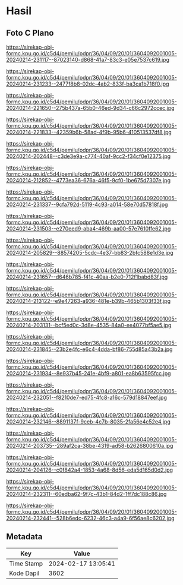# Hasil

## Foto C Plano

https://sirekap-obj-formc.kpu.go.id/c5d4/pemilu/pdpr/36/04/09/20/01/3604092001005-20240214-231117--87023140-d868-41a7-83c3-e05e7537c619.jpg

https://sirekap-obj-formc.kpu.go.id/c5d4/pemilu/pdpr/36/04/09/20/01/3604092001005-20240214-231233--2477f8b8-02dc-4ab2-833f-ba3ca1b718f0.jpg

https://sirekap-obj-formc.kpu.go.id/c5d4/pemilu/pdpr/36/04/09/20/01/3604092001005-20240214-221650--275b437a-65b0-46ed-9d34-c66c2972ccec.jpg

https://sirekap-obj-formc.kpu.go.id/c5d4/pemilu/pdpr/36/04/09/20/01/3604092001005-20240214-221833--42359b6b-58ad-4f9b-95b6-410513537df8.jpg

https://sirekap-obj-formc.kpu.go.id/c5d4/pemilu/pdpr/36/04/09/20/01/3604092001005-20240214-202448--c3de3e9a-c774-40af-9cc2-f34cf0e12375.jpg

https://sirekap-obj-formc.kpu.go.id/c5d4/pemilu/pdpr/36/04/09/20/01/3604092001005-20240214-212852--4773ea36-676a-46f5-9cf0-1be675d7307e.jpg

https://sirekap-obj-formc.kpu.go.id/c5d4/pemilu/pdpr/36/04/09/20/01/3604092001005-20240214-231337--9cfa792d-5119-4c93-a014-58e70d57818f.jpg

https://sirekap-obj-formc.kpu.go.id/c5d4/pemilu/pdpr/36/04/09/20/01/3604092001005-20240214-231503--e270eed9-aba4-469b-aa00-57e7610ffe62.jpg

https://sirekap-obj-formc.kpu.go.id/c5d4/pemilu/pdpr/36/04/09/20/01/3604092001005-20240214-205829--88574205-5cdc-4e37-bb83-2bfc588e1d3e.jpg

https://sirekap-obj-formc.kpu.go.id/c5d4/pemilu/pdpr/36/04/09/20/01/3604092001005-20240214-231657--d646b785-f41c-40aa-b2e0-712f1babd83f.jpg

https://sirekap-obj-formc.kpu.go.id/c5d4/pemilu/pdpr/36/04/09/20/01/3604092001005-20240214-213122--e9e47263-a936-481e-b39b-465b1303f33f.jpg

https://sirekap-obj-formc.kpu.go.id/c5d4/pemilu/pdpr/36/04/09/20/01/3604092001005-20240214-203131--bcf5ed0c-3d8e-4535-84a0-ee4077bf5ae5.jpg

https://sirekap-obj-formc.kpu.go.id/c5d4/pemilu/pdpr/36/04/09/20/01/3604092001005-20240214-231845--23b2e4fc-e6c4-4dda-bf86-755d85a43b2a.jpg

https://sirekap-obj-formc.kpu.go.id/c5d4/pemilu/pdpr/36/04/09/20/01/3604092001005-20240214-231934--8e937b45-241e-4bf9-a801-ea8b63595fcc.jpg

https://sirekap-obj-formc.kpu.go.id/c5d4/pemilu/pdpr/36/04/09/20/01/3604092001005-20240214-232051--f8210de7-ed75-4fc8-a16c-579d18847eef.jpg

https://sirekap-obj-formc.kpu.go.id/c5d4/pemilu/pdpr/36/04/09/20/01/3604092001005-20240214-232146--8891137f-9ceb-4c7b-8035-2fa56e4c52e4.jpg

https://sirekap-obj-formc.kpu.go.id/c5d4/pemilu/pdpr/36/04/09/20/01/3604092001005-20240214-203735--289af2ca-38be-4319-ad58-b2626800610a.jpg

https://sirekap-obj-formc.kpu.go.id/c5d4/pemilu/pdpr/36/04/09/20/01/3604092001005-20240214-204126--c0f842a4-1853-4a68-8d56-eda5d165d0d2.jpg

https://sirekap-obj-formc.kpu.go.id/c5d4/pemilu/pdpr/36/04/09/20/01/3604092001005-20240214-232311--60edba62-9f7c-43b1-84d2-1ff7dc188c86.jpg

https://sirekap-obj-formc.kpu.go.id/c5d4/pemilu/pdpr/36/04/09/20/01/3604092001005-20240214-232441--528b6edc-6232-46c3-a4a9-6f56ae8c6202.jpg


## Metadata

| Key        | Value               |
| ---------- | ------------------- |
| Time Stamp | 2024-02-17 13:05:41 |
| Kode Dapil | 3602                |



